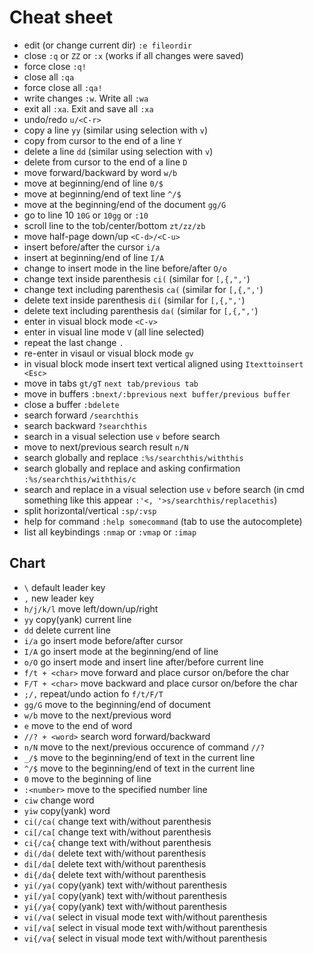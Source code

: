 # Cheat sheet
* edit (or change current dir) `:e fileordir`
* close `:q` or `ZZ` or `:x` (works if all changes were saved)
* force close `:q!`
* close all `:qa`
* force close all `:qa!`
* write changes `:w`. Write all `:wa`
* exit all `:xa`. Exit and save all `:xa`
* undo/redo `u/<C-r>`
* copy a line `yy` (similar using selection with `v`)
* copy from cursor to the end of a line `Y`
* delete a line `dd` (similar using selection with `v`)
* delete from cursor to the end of a line `D`
* move forward/backward by word `w/b`
* move at beginning/end of line `0/$`
* move at beginning/end of text line `^/$`
* move at the beginning/end of the document `gg/G`
* go to line 10 `10G` or `10gg` or `:10`
* scroll line to the tob/center/bottom `zt/zz/zb`
* move half-page down/up `<C-d>/<C-u>`
* insert before/after the cursor `i/a`
* insert at beginning/end of line `I/A`
* change to insert mode in the line before/after `O/o`
* change text inside parenthesis `ci(` (similar for `[,{,",'`)
* change text including parenthesis `ca(` (similar for `[,{,",'`)
* delete text inside parenthesis `di(` (similar for `[,{,",'`)
* delete text including parenthesis `da(` (similar for `[,{,",'`)
* enter in visual block mode `<C-v>`
* enter in visual line mode `V` (all line selected)
* repeat the last change `.`
* re-enter in visaul or visual block mode `gv`
* in visual block mode insert text vertical aligned using `Itexttoinsert <Esc>`
* move in tabs `gt/gT` `next tab/previous tab`
* move in buffers `:bnext/:bprevious` `next buffer/previous buffer`
* close a buffer `:bdelete`
* search forward `/searchthis`
* search backward `?searchthis`
* search in a visual selection use `v` before search
* move to next/previous search result `n/N`
* search globally and replace `:%s/searchthis/withthis`
* search globally and replace and asking confirmation `:%s/searchthis/withthis/c`
* search and replace in a visual selection use `v` before search (in cmd something like this appear `:'<, '>s/searchthis/replacethis`)
* split horizontal/vertical `:sp/:vsp`
* help for command `:help somecommand` (tab to use the autocomplete)
* list all keybindings `:nmap` or `:vmap` or `:imap`

## Chart
* `\` default leader key
* `,` new leader key
* `h/j/k/l` move left/down/up/right
* `yy` copy(yank) current line
* `dd` delete current line
* `i/a` go insert mode before/after cursor
* `I/A` go insert mode at the beginning/end of line
* `o/O` go insert mode and insert line after/before current line
* `f/t + <char>` move forward and place cursor on/before the char
* `F/T + <char>` move backward and place cursor on/before the char
* `;/,` repeat/undo action fo `f/t/F/T`
* `gg/G` move to the beginning/end of document
* `w/b` move to the next/previous word
* `e` move to the end of word
* `//? + <word>` search word forward/backward
* `n/N` move to the next/previous occurence of command `//?`
* `_/$` move to the beginning/end of text in the current line
* `^/$` move to the beginning/end of text in the current line
* `0` move to the beginning of line
* `:<number>` move to the specified number line
* `ciw` change word
* `yiw` copy(yank) word
* `ci(/ca(` change text with/without parenthesis
* `ci[/ca[` change text with/without parenthesis
* `ci{/ca{` change text with/without parenthesis
* `di(/da(` delete text with/without parenthesis
* `di[/da[` delete text with/without parenthesis
* `di{/da{` delete text with/without parenthesis
* `yi(/ya(` copy(yank) text with/without parenthesis
* `yi[/ya[` copy(yank) text with/without parenthesis
* `yi{/ya{` copy(yank) text with/without parenthesis
* `vi(/va(` select in visual mode text with/without parenthesis
* `vi[/va[` select in visual mode text with/without parenthesis
* `vi{/va{` select in visual mode text with/without parenthesis

